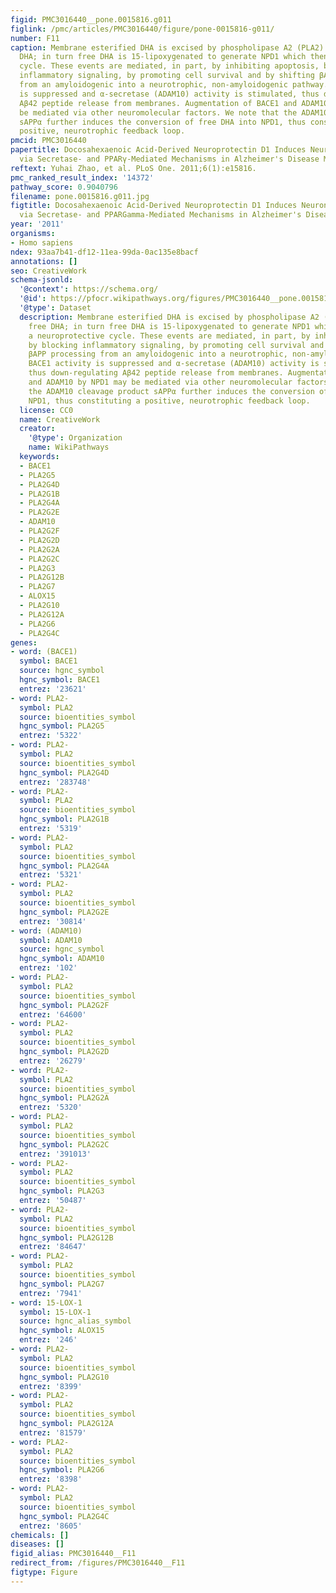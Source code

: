 ```yaml
---
figid: PMC3016440__pone.0015816.g011
figlink: /pmc/articles/PMC3016440/figure/pone-0015816-g011/
number: F11
caption: Membrane esterified DHA is excised by phospholipase A2 (PLA2) to yield free
  DHA; in turn free DHA is 15-lipoxygenated to generate NPD1 which then enters a neuroprotective
  cycle. These events are mediated, in part, by inhibiting apoptosis, by blocking
  inflammatory signaling, by promoting cell survival and by shifting βAPP processing
  from an amyloidogenic into a neurotrophic, non-amyloidogenic pathway. BACE1 activity
  is suppressed and α-secretase (ADAM10) activity is stimulated, thus down-regulating
  Aβ42 peptide release from membranes. Augmentation of BACE1 and ADAM10 by NPD1 may
  be mediated via other neuromolecular factors. We note that the ADAM10 cleavage product
  sAPPα further induces the conversion of free DHA into NPD1, thus constituting a
  positive, neurotrophic feedback loop.
pmcid: PMC3016440
papertitle: Docosahexaenoic Acid-Derived Neuroprotectin D1 Induces Neuronal Survival
  via Secretase- and PPARγ-Mediated Mechanisms in Alzheimer's Disease Models.
reftext: Yuhai Zhao, et al. PLoS One. 2011;6(1):e15816.
pmc_ranked_result_index: '14372'
pathway_score: 0.9040796
filename: pone.0015816.g011.jpg
figtitle: Docosahexaenoic Acid-Derived Neuroprotectin D1 Induces Neuronal Survival
  via Secretase- and PPARGamma-Mediated Mechanisms in Alzheimer's Disease Models
year: '2011'
organisms:
- Homo sapiens
ndex: 93aa7b41-df12-11ea-99da-0ac135e8bacf
annotations: []
seo: CreativeWork
schema-jsonld:
  '@context': https://schema.org/
  '@id': https://pfocr.wikipathways.org/figures/PMC3016440__pone.0015816.g011.html
  '@type': Dataset
  description: Membrane esterified DHA is excised by phospholipase A2 (PLA2) to yield
    free DHA; in turn free DHA is 15-lipoxygenated to generate NPD1 which then enters
    a neuroprotective cycle. These events are mediated, in part, by inhibiting apoptosis,
    by blocking inflammatory signaling, by promoting cell survival and by shifting
    βAPP processing from an amyloidogenic into a neurotrophic, non-amyloidogenic pathway.
    BACE1 activity is suppressed and α-secretase (ADAM10) activity is stimulated,
    thus down-regulating Aβ42 peptide release from membranes. Augmentation of BACE1
    and ADAM10 by NPD1 may be mediated via other neuromolecular factors. We note that
    the ADAM10 cleavage product sAPPα further induces the conversion of free DHA into
    NPD1, thus constituting a positive, neurotrophic feedback loop.
  license: CC0
  name: CreativeWork
  creator:
    '@type': Organization
    name: WikiPathways
  keywords:
  - BACE1
  - PLA2G5
  - PLA2G4D
  - PLA2G1B
  - PLA2G4A
  - PLA2G2E
  - ADAM10
  - PLA2G2F
  - PLA2G2D
  - PLA2G2A
  - PLA2G2C
  - PLA2G3
  - PLA2G12B
  - PLA2G7
  - ALOX15
  - PLA2G10
  - PLA2G12A
  - PLA2G6
  - PLA2G4C
genes:
- word: (BACE1)
  symbol: BACE1
  source: hgnc_symbol
  hgnc_symbol: BACE1
  entrez: '23621'
- word: PLA2-
  symbol: PLA2
  source: bioentities_symbol
  hgnc_symbol: PLA2G5
  entrez: '5322'
- word: PLA2-
  symbol: PLA2
  source: bioentities_symbol
  hgnc_symbol: PLA2G4D
  entrez: '283748'
- word: PLA2-
  symbol: PLA2
  source: bioentities_symbol
  hgnc_symbol: PLA2G1B
  entrez: '5319'
- word: PLA2-
  symbol: PLA2
  source: bioentities_symbol
  hgnc_symbol: PLA2G4A
  entrez: '5321'
- word: PLA2-
  symbol: PLA2
  source: bioentities_symbol
  hgnc_symbol: PLA2G2E
  entrez: '30814'
- word: (ADAM10)
  symbol: ADAM10
  source: hgnc_symbol
  hgnc_symbol: ADAM10
  entrez: '102'
- word: PLA2-
  symbol: PLA2
  source: bioentities_symbol
  hgnc_symbol: PLA2G2F
  entrez: '64600'
- word: PLA2-
  symbol: PLA2
  source: bioentities_symbol
  hgnc_symbol: PLA2G2D
  entrez: '26279'
- word: PLA2-
  symbol: PLA2
  source: bioentities_symbol
  hgnc_symbol: PLA2G2A
  entrez: '5320'
- word: PLA2-
  symbol: PLA2
  source: bioentities_symbol
  hgnc_symbol: PLA2G2C
  entrez: '391013'
- word: PLA2-
  symbol: PLA2
  source: bioentities_symbol
  hgnc_symbol: PLA2G3
  entrez: '50487'
- word: PLA2-
  symbol: PLA2
  source: bioentities_symbol
  hgnc_symbol: PLA2G12B
  entrez: '84647'
- word: PLA2-
  symbol: PLA2
  source: bioentities_symbol
  hgnc_symbol: PLA2G7
  entrez: '7941'
- word: 15-LOX-1
  symbol: 15-LOX-1
  source: hgnc_alias_symbol
  hgnc_symbol: ALOX15
  entrez: '246'
- word: PLA2-
  symbol: PLA2
  source: bioentities_symbol
  hgnc_symbol: PLA2G10
  entrez: '8399'
- word: PLA2-
  symbol: PLA2
  source: bioentities_symbol
  hgnc_symbol: PLA2G12A
  entrez: '81579'
- word: PLA2-
  symbol: PLA2
  source: bioentities_symbol
  hgnc_symbol: PLA2G6
  entrez: '8398'
- word: PLA2-
  symbol: PLA2
  source: bioentities_symbol
  hgnc_symbol: PLA2G4C
  entrez: '8605'
chemicals: []
diseases: []
figid_alias: PMC3016440__F11
redirect_from: /figures/PMC3016440__F11
figtype: Figure
---
```

